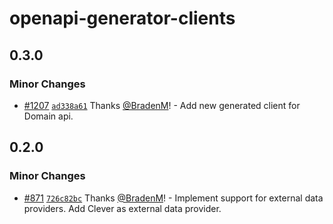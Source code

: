 # openapi-generator-clients

## 0.3.0

### Minor Changes

- [#1207](https://github.com/BradenM/openapi-generator-clients/pull/1207) [`ad338a61`](https://github.com/BradenM/openapi-generator-clients/commit/ad338a617b3ac101d1d1168d3cd1333d66d6a217) Thanks [@BradenM](https://github.com/BradenM)! - Add new generated client for Domain api.

## 0.2.0

### Minor Changes

- [#871](https://github.com/BradenM/openapi-generator-clients/pull/871) [`726c82bc`](https://github.com/BradenM/openapi-generator-clients/commit/726c82bca0b39016bba2cefb0dce2882f48d9c1b) Thanks [@BradenM](https://github.com/BradenM)! - Implement support for external data providers. Add Clever as external data provider.
